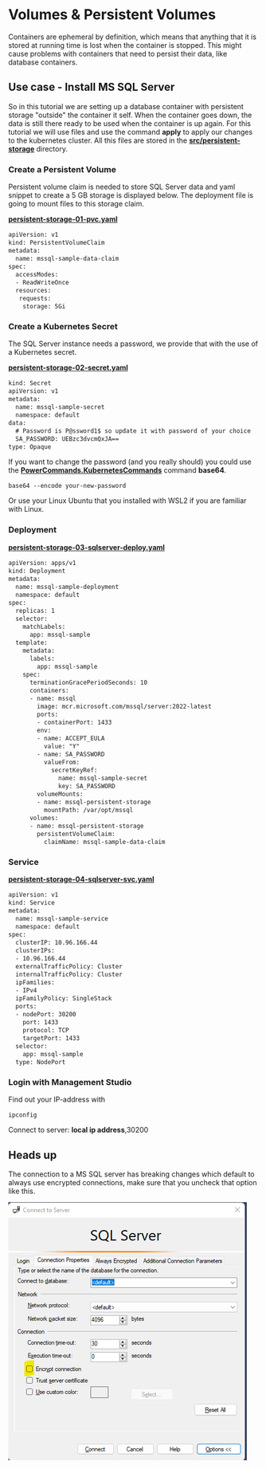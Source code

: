 # Volumes & Persistent Volumes
Containers are ephemeral by definition, which means that anything that it is stored at running time is lost when the container is stopped. This might cause problems with containers that need to persist their data, like database containers.

## Use case - Install MS SQL Server 
So in this tutorial we are setting up a database container with persistent storage "outside" the container it self. When the container goes down, the data is still there ready to be used when the container is up again. For this tutorial we will use files and use the command **apply** to apply our changes to the kubernetes cluster. All this files are stored in the **[src/persistent-storage](../src/persistent-storage/)** directory.

### Create a Persistent Volume
Persistent volume claim is needed to store SQL Server data and yaml snippet to create a 5 GB storage is displayed below. The deployment file is going to mount files to this storage claim.

 **[persistent-storage-01-pvc.yaml](../src/persistent-storage/persistent-storage-01-pvc.yaml)**
```
apiVersion: v1
kind: PersistentVolumeClaim
metadata:
  name: mssql-sample-data-claim
spec:
  accessModes:
  - ReadWriteOnce
  resources:
   requests:
    storage: 5Gi
```
### Create a Kubernetes Secret
The SQL Server instance needs a password, we provide that with the use of a Kubernetes secret.

**[persistent-storage-02-secret.yaml](../src/persistent-storage/persistent-storage-02-secret.yaml)**
```
kind: Secret
apiVersion: v1
metadata:
  name: mssql-sample-secret
  namespace: default
data:
  # Password is P@ssword1$ so update it with password of your choice  
  SA_PASSWORD: UEBzc3dvcmQxJA==
type: Opaque
```
If you want to change the password (and you really should) you could use the **[PowerCommands.KubernetesCommands](../src/persistent-storage//)** command **base64**.
```
base64 --encode your-new-password
```
Or use your Linux Ubuntu that you installed with WSL2 if you are familiar with Linux.
### Deployment

**[persistent-storage-03-sqlserver-deploy.yaml](../src/persistent-storage/persistent-storage-03-sqlserver-deploy.yaml)** 

```
apiVersion: apps/v1
kind: Deployment
metadata:
  name: mssql-sample-deployment
  namespace: default
spec:
  replicas: 1
  selector:
    matchLabels:
      app: mssql-sample
  template:
    metadata:
      labels:
        app: mssql-sample
    spec:
      terminationGracePeriodSeconds: 10
      containers:
      - name: mssql
        image: mcr.microsoft.com/mssql/server:2022-latest
        ports:
        - containerPort: 1433
        env:
        - name: ACCEPT_EULA
          value: "Y"        
        - name: SA_PASSWORD
          valueFrom:
            secretKeyRef:
              name: mssql-sample-secret
              key: SA_PASSWORD
        volumeMounts:
        - name: mssql-persistent-storage
          mountPath: /var/opt/mssql
      volumes:
      - name: mssql-persistent-storage
        persistentVolumeClaim:
          claimName: mssql-sample-data-claim
```
### Service

**[persistent-storage-04-sqlserver-svc.yaml](../src/persistent-storage/persistent-storage-04-sqlserver-svc.yaml)**
```
apiVersion: v1
kind: Service
metadata:
  name: mssql-sample-service
  namespace: default
spec:
  clusterIP: 10.96.166.44
  clusterIPs:
  - 10.96.166.44
  externalTrafficPolicy: Cluster
  internalTrafficPolicy: Cluster
  ipFamilies:
  - IPv4
  ipFamilyPolicy: SingleStack  
  ports:
  - nodePort: 30200
    port: 1433
    protocol: TCP
    targetPort: 1433  
  selector:
    app: mssql-sample
  type: NodePort
```
### Login with Management Studio
Find out your IP-address with 
```
ipconfig
```
Connect to server: **local ip address**,30200
## Heads up
The connection to a MS SQL server has breaking changes which default to always use encrypted connections, make sure that you uncheck that option like this.

![Alt text](images/tutorial_3_1.png?raw=true "Uncheck encrypt connection")